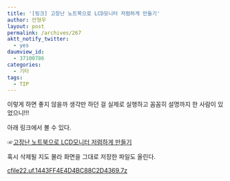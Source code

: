 ```yaml
---
title: '[링크] 고장난 노트북으로 LCD모니터 저렴하게 만들기'
author: 안형우
layout: post
permalink: /archives/267
aktt_notify_twitter:
  - yes
daumview_id:
  - 37100786
categories:
  - 기타
tags:
  - TIP
---
```

이렇게 하면 좋지 않을까 생각만 하던 걸 실제로 실행하고 꼼꼼히 설명까지 한 사람이 있었으니!!!

아래 링크에서 볼 수 있다.

☞<a href="http://pcking.tistory.com/333" target="_blank">고장난 노트북으로 LCD모니터 저렴하게 만들기</a>

혹시 삭제될 지도 몰라 화면을 그대로 저장한 파일도 올린다.

<a href="/uploads/legacy/old-images/1/cfile22.uf.1443FF4E4D4BC88C2D4369.7z" class="aligncenter" />cfile22.uf.1443FF4E4D4BC88C2D4369.7z</a>